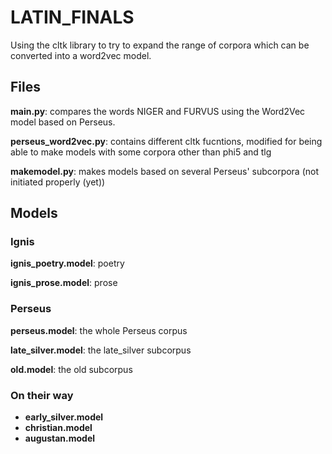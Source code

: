 # LATIN_FINALS
Using the cltk library to try to expand the range of corpora which can be converted into a word2vec model.

## Files

**main.py**: compares the words NIGER and FURVUS using the Word2Vec model based on Perseus.

**perseus_word2vec.py**: contains different cltk fucntions, modified for being able to make models with some corpora other than phi5 and tlg

**makemodel.py**: makes models based on several Perseus' subcorpora (not initiated properly (yet))

## Models

### Ignis

**ignis_poetry.model**: poetry

**ignis_prose.model**: prose

### Perseus

**perseus.model**: the whole Perseus corpus

**late_silver.model**: the late_silver subcorpus

**old.model**: the old subcorpus

### On their way

* **early_silver.model**
* **christian.model**
* **augustan.model**
